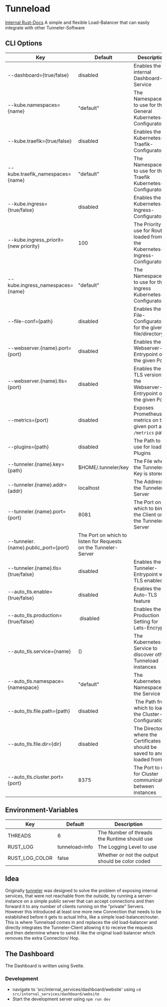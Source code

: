 # Tunneload
[Internal Rust-Docs](https://lol3rrr.github.io/tunneload/tunneload/index.html)
A simple and flexible Load-Balancer that can easily integrate with other Tunneler-Software

## CLI Options
Key | Default | Description
--- | --- | ---
--dashboard={true/false} | disabled | Enables the internal Dashboard-Service
--kube.namespaces={name} | "default" | The Namespaces to use for the General Kubernetes-Configurator
--kube.traefik={true/false} | disabled | Enables the Kubernetes-Traefik-Configurator
--kube.traefik_namespaces={name} | "default" | The Namespaces to use for the Traefik Kubernetes-Configurator
--kube.ingress={true/false} | disabled | Enables the Kubernetes-Ingress-Configurator
--kube.ingress_priorit={new priority} | 100 | The Priority to use for Routes loaded from the Kubernetes-Ingress-Configurator
--kube.ingress_namespaces={name} | "default" | The Namespaces to use for the Ingress Kubernetes-Configurator
--file-conf={path} | disabled | Enables the File-Configurator for the given file/directory
--webserver.{name}.port={port} | disabled | Enables the Webserver-Entrypoint on the given Port
--webserver.{name}.tls={port} | disabled | Enables the TLS version of the Webserver-Entrypoint on the given Port
--metrics={port} | disabled | Exposes Prometheus metrics on the given port and `/metrics` path
--plugins={path} | disabled | The Path to use for loading Plugins
--tunneler.{name}.key={path} | $HOME/.tunneler/key | The File where the Tunneler-Key is stored
--tunneler.{name}.addr={addr} | localhost | The Address of the Tunneler-Server
--tunneler.{name}.port={port} | 8081 | The Port on which to bind the Client on the Tunneler-Server
--tunneler.{name}.public_port={port} | The Port on which to listen for Requests on the Tunneler-Server
--tunneler.{name}.tls={true/false} | disabled | Enables the Tunneler-Entrypoint with TLS enabled
--auto_tls.enable={true/false} | disabled | Enables the Auto-TLS feature
--auto_tls.production={true/false} | disabled | Enables the Production Setting for Lets-Encrypt
--auto_tls.service={name} | () | The Kubernetes-Service to discover other Tunneload instances
--auto_tls.namespace={namespace} | "default" | The Kubernetes Namespace for the Service
--auto_tls.file.path={path} | disabled | The Path from which to load the Cluster-Configuration
--auto_tls.file.dir={dir} | disabled | The Directory where the Certificates should be saved to and loaded from
--auto_tls.cluster.port={port} | 8375 | The Port to use for Cluster communication between instances

## Environment-Variables
Key | Default | Description
--- | --- | ---
THREADS | 6 | The Number of threads the Runtime should use
RUST_LOG | tunneload=info | The Logging Level to use
RUST_LOG_COLOR | false | Whether or not the output should be color coded

## Idea
Originally [tunneler](https://github.com/Lol3rrr/tunneler) was designed to solve the problem of
exposing internal services, that were not reachable from the outside, by running a server-instance
on a simple public server that can accept connections and then forward it to any number of clients
running on the "private" Servers.
However this introduced at least one more new Connection that needs to be established before it gets
to actual Infra, like a simple load-balancer/router. This is where Tunneload comes in and replaces
the old load-balancer and directly integrates the Tunneler-Client allowing it to receive the requests
and then determine where to send it like the original load-balancer which removes the extra Connection/
Hop.


## The Dashboard
The Dashboard is written using Svelte.

### Development
* navigate to 'src/internal_services/dashboard/website' using `cd src/internal_services/dashboard/website`
* Start the development server using `npm run dev`
